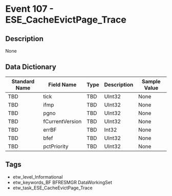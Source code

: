 # Event 107 - ESE_CacheEvictPage_Trace

## Description
None

## Data Dictionary
|Standard Name|Field Name|Type|Description|Sample Value|
|---|---|---|---|---|
|TBD|tick|TBD|UInt32|None|None|
|TBD|ifmp|TBD|UInt32|None|None|
|TBD|pgno|TBD|UInt32|None|None|
|TBD|fCurrentVersion|TBD|UInt32|None|None|
|TBD|errBF|TBD|Int32|None|None|
|TBD|bfef|TBD|UInt32|None|None|
|TBD|pctPriority|TBD|UInt32|None|None|

## Tags
* etw_level_Informational
* etw_keywords_BF BFRESMGR DataWorkingSet
* etw_task_ESE_CacheEvictPage_Trace